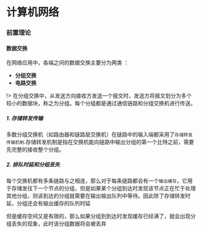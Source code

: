 # 计算机网络 



### 前置理论

#### 数据交换

在网络应用中，各端之间的数据交换主要分为两类 ： 
- **分组交换** 
-  **电路交换**

!> 在分组交换中，从发送方向接收方发送一个报文时，发送方将报文划分为多个较小的数据块，称之为分组。每个分组都是通过通信链路和分组交换机进行传送。

##### 1. 存储转发传输
多数分组交换机（如路由器和链路层交换机）在链路中的输入端都采用了`存储转发传输机制`.存储转发机制是指在交换机能向链路中输出分组的第一个比特之前，需要先完整的接收整个分组。

##### 2. 排队时延和分组丢失
每个交换机都有多条链路与之相连，那么对于每条链路都会有一个```输出缓存```，它用于存储发往下一个节点的分组，但是如果某个分组到达时发现该节点正在忙于处理其他分组，则该到达的分组就需要在输出输出队列中等待。因此除了存储转发时延，分组还会有输出缓存的队列时延

但是缓存空间又是有限的，那么如果分组到到达时发现缓存已经满了，就会出现分组丢失的现象，此时该分组数据将会被丢弃







